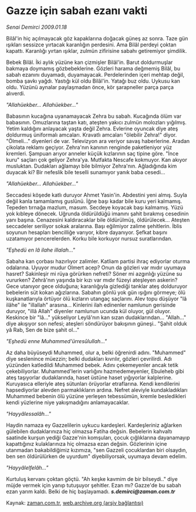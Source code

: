 # Gazze için sabah ezanı vakti

*Senai Demirci 2009.01.18*

<td class="columnist-detail">
<p>Bilâl'in hiç açılmayacak göz kapaklarına doğacak güneş az sonra. Taze gün ışıkları sessizce yırtacak karanlığın perdesini. Ama Bilâl perdeyi çoktan kapattı. Karanlığı yırtan ışıklar, zulmün zifirisine sabahı getiremiyor şimdilik.</p>
<p>
<div id="haberMetinDiv">
<p>Bebek Bilâl. İki aylık yüzüne kan çizmişler Bilâl'in. Barut doldurmuşlar bakmaya doymamış gözbebeklerine. Gözleri harama değmemiş Bilâl, bu sabah ezanını duyamadı, duyamayacak. Perdelerinden içeri mehtap değil, bomba şavkı yağdı. Yastığı kül oldu Bilâl'in. Yatağı buz oldu. Uykusu kan oldu. Yüzünü aynalar paylaşmadan önce, kör şarapneller parça parça alıverdi. 
<p><i>"Allahüekber... Allahüekber..." </i>
<p>Babasının kucağına uyanamayacak Zehra bu sabah. Kucağında ölüm var babasının. Omuzlarına taştan katı, ateşten yakıcı zulmün molozları yığılmış. Yetim kaldığını anlayacak yaşta değil Zehra. Evlerine oyuncak diye ateş doldurmuş üniformalı amcaları. Kravatlı amcaları "ölebilir Zehra!" diyor. "Ölmeli..." diyenleri de var. Televizyon ara veriyor savaş haberlerine. Aradan çikolata reklamı geçiyor. Zehra'nın kanının renginde paketleniyor yüz kremleri. Şampuan arıyor anneler küçük kızlarının saç tipine göre. "İnce kuru" saçları çok geliyor Zehra'ya. Mutfakta Nescafe kokmuyor. Kan akıyor musluktan. Dudakları ağlamayı bile bilmiyor Zehra'nın. Ağladığında kim duyacak ki? Bir nefeslik bile teselli sunamıyor yanık baba cesedi...
<p><i>"Allahüekber... Allahüekber..."</i>
<p>Seccadesi köşede katlı duruyor Ahmet Yasin'in. Abdestini yeni almış. Suyla değil kanla tamamlamış guslünü. İğne başı kadar bile kuru yeri kalmamış. Tepeden tırnağa mazlum, masum. Secdeye koyacak başı kalmamış. Yüzü yok kıbleye dönecek. Uğrunda öldürüldüğü imanını şahit bırakmış cesedinin yanı başına. Cenazesini kaldıracaklar bile öldürülmüş, öldürülecek... Ateşten seccadeler seriliyor sokak aralarına. Başı eğilmiyor zalime şehitlerin. İblis soyunun hesapları bencilliğe varıyor, kibre dayanıyor. Şefkat başını uzatamıyor pencerelerden. Korku bile korkuyor nursuz suratlarından.
<p><i>"Eşhedü en lâ ilahe illalah..."</i>
<p>Sabaha kan çorbası hazırlıyor zalimler. Katliam partisi ihraç ediyorlar oturma odalarına. Uyuyor mudur Olmert acep? Onun da gözleri var mıdır uyumaya hasret? Sakinleşir mi rüya görürken nefreti? Söner mi azgınlığı yüzüne su vururken? Zehrâ'nın yaşında bir kızı var mıdır füzeyi ateşleyen askerin? Gece utanıyor gece olduğuna; karanlığıyla gizlediği tanklar ateş dolduruyor bebelerin süt kokan ağızlarına. Sabahın gönlü yok gün ışığını görmeye; ölü kuşkanatlarıyla örtüyor ölü kızların utangaç saçlarını. Alev topu düşüyor "lâ ilâhe" ile "illallah" arasına... Kinlerini ilah edinenler namlunun gerisinde duruyor, "illâ Allah" diyenler namlunun ucunda kül oluyor, gül oluyor. Keskince bir "lâ..." yükseliyor Leylâ'nın kan sızan dudaklarından... "Allah..." diye akışıyor son nefesi; ateşleri söndürüyor bakışının güneşi.. "Şahit olduk yâ Rab, Sen de bize şahit ol..."
<p><i>"Eşhedü enne Muhammed'ürresûlullah..."</i>
<p>Az daha büyüseydi Muhammed, olur a, belki öğrenirdi adını. "Muhammed" diye seslenince müezzin; belki dudakları kıvrılır, gözleri çevrilirdi. Adı yüzünden katledildi Muhammed bebek. Adını çekemeyenler ancak tetik çekebiliyorlar. Muhammed'lerin varlığını hazmedemeyenler, Ebuleheb gibi ateş taşıyorlar dudaklarında, haset üstüne haset yığıyorlar kalplerine. Kuruyasıca elleriyle ateş sütunları örüyorlar etraflarına. Kendi kendilerini hapsediyorlar alevden parmaklıkların ardına. Nefret aleviyle kundakladıkları Muhammed bebenin ölü yüzüne yerleşen tebessümün, kremle besledikleri kendi yüzlerine niye yakışmadığını anlamayacaklar. 
<p><i>"Hayyâlessalâh..."</i>
<p>Haydin namaza ey Gazzelilerin uykucu kardeşleri. Kardeşleriniz ağlarken gülebilen dudaklarınıza hiç olmazsa Fatiha değsin. Bebelerin kahvaltı saatinde kurşun yediği Gazze'nin komşuları, çocuk çığlıklarına dayanamayıp kapattığınız kulaklarınıza hiç olmazsa ezan değsin. Gözlerinin içine utanmadan bakabildiğimiz kızımıza, "sen Gazzeli çocuklardan biri olsaydın, ben sen öldürülürken de uyurdum" diyebiliyorsak, uyumaya devam edelim.
<p><i>"Hayyâlelfelâh..."</i>
<p>Kurtuluş kervanı çoktan göçtü. "Ah keşke kavmim de bir bilseydi.." diye müjde vermek için yanıp tutuşuyor şehitler. Ezan mı? Gazze'de bu sabah ezan yarım kaldı. Belki de hiç başlayamadı. <i><b>s.demirci@zaman.com.tr</b></i></p></p></p></p></p></p></p></p></p></p></p></p></p></div>
</p>
<a href="http://web.archive.org/web/20110220082131/mailto:s.demirci@zaman.com.tr">
</a></td>

Kaynak: [zaman.com.tr](http://zaman.com.tr/yazar.do?yazino=804763), [web.archive.org (arşiv bağlantısı)](http://web.archive.org/web/20110220082131/http://www.zaman.com.tr:80/yazar.do?yazino=804763)
